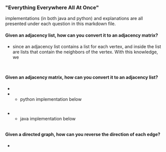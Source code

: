 ### "Everything Everywhere All At Once"
implementations (in both java and python) and explanations are all presented under each question in this markdown file.

#### Given an adjacency list, how can you convert it to an adjacency matrix? 
- since an adjacency list contains a list for each vertex, and inside the list are lists that contain the neighbors of the vertex. With this knowledge, we 

``` python

```

``` java

```


#### Given an adjacency matrix, how can you convert it to an adjacency list? 
- 

- - python implementation below
``` python

```

- - java implementation below
``` java

```


#### Given a directed graph, how can you reverse the direction of each edge?
- 

``` python

```

``` java

```


